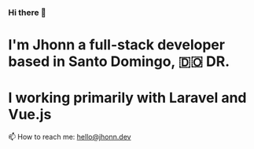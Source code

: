 ### Hi there 👋
# I'm Jhonn a full-stack developer based in Santo Domingo, 🇩🇴 DR. 
# I working primarily with Laravel and Vue.js

📫 How to reach me:
hello@jhonn.dev

<!--
**jhonnrodr/jhonnrodr** is a ✨ _special_ ✨ repository because its `README.md` (this file) appears on your GitHub profile.

Here are some ideas to get you started:

- 🔭 I’m currently working on ...
- 🌱 I’m currently learning ...
- 👯 I’m looking to collaborate on ...
- 🤔 I’m looking for help with ...
- 💬 Ask me about ...
- 📫 How to reach me: ...
- 😄 Pronouns: ...
- ⚡ Fun fact: ...
-->
